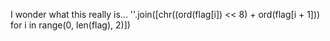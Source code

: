 I wonder what this really is...
''.join([chr((ord(flag[i]) << 8) + ord(flag[i + 1])) for i in range(0, len(flag), 2)])
